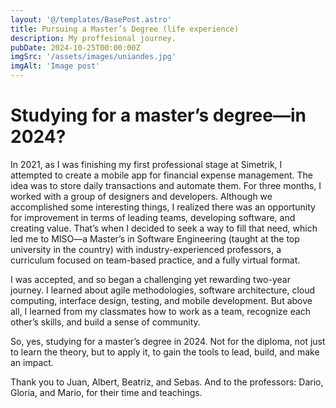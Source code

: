 ```yaml
---
layout: '@/templates/BasePost.astro'
title: Pursuing a Master’s Degree (life experience)
description: My proffesional journey. 
pubDate: 2024-10-25T00:00:00Z
imgSrc: '/assets/images/uniandes.jpg'
imgAlt: 'Image post'
---
```


# Studying for a master’s degree—in 2024?

In 2021, as I was finishing my first professional stage at Simetrik, I attempted to create a mobile app for financial expense management. The idea was to store daily transactions and automate them. For three months, I worked with a group of designers and developers. Although we accomplished some interesting things, I realized there was an opportunity for improvement in terms of leading teams, developing software, and creating value. That’s when I decided to seek a way to fill that need, which led me to MISO—a Master’s in Software Engineering (taught at the top university in the country) with industry-experienced professors, a curriculum focused on team-based practice, and a fully virtual format.

I was accepted, and so began a challenging yet rewarding two-year journey. I learned about agile methodologies, software architecture, cloud computing, interface design, testing, and mobile development. But above all, I learned from my classmates how to work as a team, recognize each other’s skills, and build a sense of community.

So, yes, studying for a master’s degree in 2024. Not for the diploma, not just to learn the theory, but to apply it, to gain the tools to lead, build, and make an impact.

Thank you to Juan, Albert, Beatriz, and Sebas. And to the professors: Dario, Gloria, and Mario, for their time and teachings.













